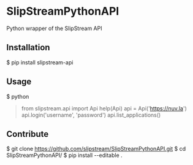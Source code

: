 # SlipStreamPythonAPI

Python wrapper of the SlipStream API

## Installation
  $ pip install slipstream-api

## Usage
  $ python
  > from slipstream.api import Api
  > help(Api)
  > api = Api('https://nuv.la')
  > api.login('username', 'password')
  > api.list_applications()

## Contribute
  $ git clone https://github.com/slipstream/SlipStreamPythonAPI.git
  $ cd SlipStreamPythonAPI/
  $ pip install --editable .


